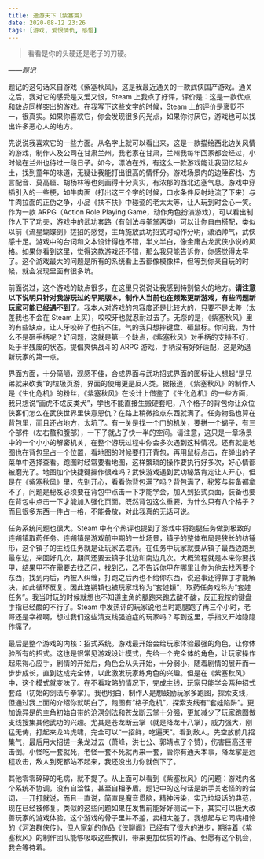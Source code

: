 ```yaml
---
title: 逸游天下（紫塞篇）
date: 2020-08-12 23:26
tags: [游戏, 爱恨情仇, 感悟]
---
```


> 看看是你的头硬还是老子的刀硬。

*——题记*

题记的这句话来自游戏《紫塞秋风》，这是我最近通关的一款武侠国产游戏。通关之后，我对它的感受是又爱又恨，Steam 上我点了好评，评价是：这是一款优点和缺点同样突出的游戏。在我写下这些文字的时候，Steam 上的评价是褒贬不一，很真实。如果你喜欢它，你会发现很多闪光点，如果你讨厌它，游戏也可以找出许多恶心人的地方。

先说说我喜欢它的一些方面。从名字上就可以看出来，这是一款描绘西北边关风情的游戏，制作人及公司在甘肃兰州。我老家在甘肃，兰州我每年回家都会经过，小时候在兰州也待过一段日子。如今，漂泊在外，有这么一款游戏能让我回忆起乡土，找到童年的味道，无疑让我能打出很高的情怀分。游戏场景内的边陲客栈、方言配音、莫高窟、胡杨林等也刻画得十分真实，有浓郁的西北边塞气息。游戏中穿插引入的一些梗，如牛肉面（打出这三个字的时候，口水条件反射地流了下来）与牛肉拉面的正伪之争，小品《扶不扶》中碰瓷的老太太等，让人玩到时会心一笑。作为一款 ARPG（Action Role Playing Game，动作角色扮演游戏），可以看出制作人下了功夫，游戏中的武功套路（有剑法与拳掌两类）可以让你自由搭配，类似以前《流星蝴蝶剑》搓招的感觉，主角施放武功招式时动作分明，潇洒帅气，武侠感十足。游戏中的台词和文本设计得也不错，半文半白，像金庸古龙武侠小说的风格。如果你看到这里，觉得这款游戏还不错，那么我只能告诉你，你感觉得太早了。这个游戏最大的问题是所有的系统看上去都像模像样，但等到你亲自玩的时候，就会发现里面有很多坑。

前面说过，这个游戏的缺点很多，在这里只说说让我感到特别恼火的地方。**请注意以下说明只针对我游玩过的早期版本，制作人当前也在频繁更新游戏，有些问题新玩家可能已经遇不到了**。我本人对游戏的包容度还是比较大的，只要不是太差（太差我也不会在 Steam 上买），咬咬牙也就忍耐过去了。无奈的是，《紫塞秋风》里的有些缺点，让人牙咬碎了也抗不住，气的我只想摔键盘、砸鼠标。你问我，为什么不是砸手柄呢？好问题，这就是第一个缺点，《紫塞秋风》对手柄的支持不好，处于半残废的状态。提倡爽快战斗的 ARPG 游戏，手柄没有好好适配，这是劝退新玩家的第一点。

界面方面，十分简陋，观感不佳，合成界面与武功招式界面的图标让人想起“是兄弟就来砍我”的垃圾页游，界面的使用更是反人类。据报道，《紫塞秋风》的制作人是《生化危机》的粉丝，《紫塞秋风》在设计上借鉴了《生化危机》的一些方面，我只想说“画虎不成反类犬”，学也不能直接生搬硬套吧，八个格子的背包你让众位侠客们怎么在武侠世界里快意恩仇？在路上稍微捡点东西就满了。任务物品也算在背包里，而且还占地方，太坑了。有一关是找一个门的机关，要拼一个蝎子，有三个部件（左右螯和腹部），一下子就占了快一半的空间。请注意，这只是一章场景中的一个小小的解密机关，在整个游玩过程中你会多次遇到这种情况。还有就是地图也在背包里占一个位置，看地图的时候要打开背包，再用鼠标点击，在弹出的子菜单中选择查看。跑图时经常要看地图，这样繁琐的操作要执行好多次，好心情都被磨光了。地图加个快捷键操作很难吗？武侠游戏遇到武功秘笈肯定让人开心，但是在《紫塞秋风》里，先别开心，看看你背包满了吗？背包满了，秘笈与装备都拿不了，问题是秘笈必须要在背包中点击一下才能学会，加入到招式页面，装备也要在背包中点击一下才能加入强化页面。既然背包这么重要，为什么只有八个格子？而且很多东西一件占一格，不能叠放，对此我真的无话可说。

任务系统问题也很大。Steam 中有个热评也提到了游戏中将跑腿任务做到极致的连朔镇取药任务。连朔镇是游戏前中期的一处场景，镇子的整体布局是狭长的纺锤形，这个镇子的主线任务就是让玩家去取药。在任务中玩家就要从镇子最西边跑到最东边，来回好几次，期间还要去镇子北边和南边几次。大概流程就是本来你要找甲，结果甲不在需要去找乙问，找到乙，乙不告诉你甲在哪里让你为他去找丙要个东西，找到丙后，丙被人纠缠，打跑之后丙也不给你东西，说这事还得靠丁才能解决，如此循环反复。因此连朔镇也被玩家戏称为“套娃镇”，取药任务戏称为“套娃任务”。我当时玩的时候就想也不知道主角的腿跑来跑去酸不酸，反正我按的键盘手指已经酸的不行了。Steam 中发热评的玩家说他当时跑腿跑了再三个小时，老哥还是幸福啊，想过我们这些清支线强迫症的玩家吗？写到这里，手指又开始隐隐作痛了。

最后是整个游戏的内核：招式系统。游戏最开始会给玩家体验最强的角色，让你体验所有的招式。这也是很常见游戏设计模式，先给一个完全体的角色，让玩家操作起来得心应手，剧情的开始后，角色会从头开始，十分弱小，随着剧情的展开而一步步成长，直到达成完全体，以此激发玩家练角色的兴趣。但是在《紫塞秋风》中，这个模式就变味了。在不看攻略的情况下，完成主线，玩家只能学会两种招式套路（初始的剑法与拳掌）。我也明白，制作人是想鼓励玩家多跑图，探索支线，但通过我上面的介绍你就明白了，跑图有“格子危机”，探索支线有“套娃陷阱”。更加诡异是的主角初始自带的沧溟剑法和苍龙断云掌十分强，更加减少了玩家跑图做支线搜集其他武功的兴趣。尤其是苍龙断云掌（就是降龙十八掌），威力强大，刚猛无俦，打起来龙吟虎啸，完全可以“一招鲜，吃遍天”。看到敌人，先空放前几招集气，最后用大招搓一条龙过去（萧峰，洪七公、郭靖点了个赞），伤害巨高还带击倒。小怪吃一套就死，老怪一套不死就再来一套，管你有通天本事，降龙掌是远程攻击，敌人到死都站不起来，我还没出力你就倒下了。

其他零零碎碎的毛病，就不提了。从上面可以看到《紫塞秋风》的问题：游戏内各个系统不协调，没有自洽性，甚至自相矛盾。题记中的这句话是新手关老怪的的台词，一开打就说，而且一直说，简直是魔音贯脑，精神污染，实乃垃圾话的典范，现在已经被修复。类似的这些问题如果在发售前能好好测试一下，其实可以极大改善玩家的游戏体验。这个游戏的骨子里并不差，卖相太差了。我想起与它同病相怜的《河洛群侠传》，但人家新的作品《侠聊阁》已经有了很大的进步，期待着《紫塞秋风》的制作团队能够吸取这些教训，带来更加优质的作品。但愿有这个机会，我会等待着。
